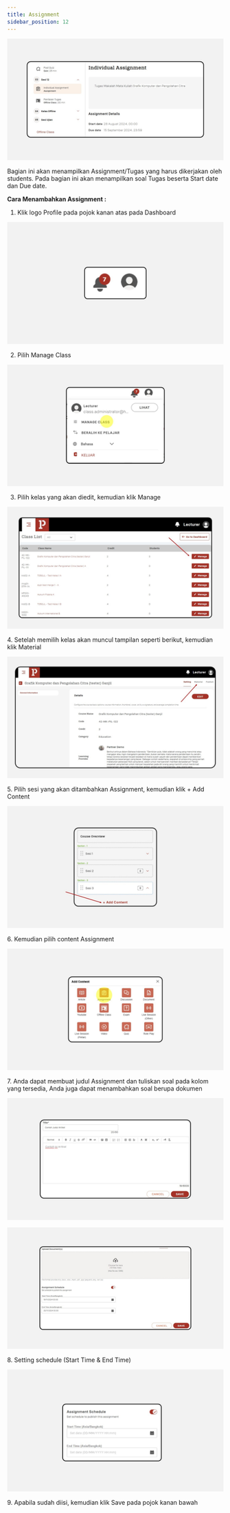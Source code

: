 ```yaml
---
title: Assignment
sidebar_position: 12
---
```

![](/img/assignment_.jpg)

Bagian ini akan menampilkan Assignment/Tugas yang harus dikerjakan oleh students. Pada bagian ini akan menampilkan soal Tugas beserta Start date dan Due date.

**Cara Menambahkan Assignment :**

1. Klik logo Profile pada pojok kanan atas pada Dashboard

![](/img/assignment_1.jpg)

2. Pilih Manage Class

![](/img/assignment_2.jpg)

3. Pilih kelas yang akan diedit, kemudian klik Manage

![](/img/assignment_3.jpg)

4. Setelah memilih kelas akan muncul tampilan seperti berikut, kemudian klik Material

![](/img/assignment_4.jpg)

5. Pilih sesi yang akan ditambahkan Assignment, kemudian klik + Add Content

![](/img/assignment_5.jpg)

6. Kemudian pilih content Assignment

![](/img/assignment_6.jpg)

7. Anda dapat membuat judul Assignment dan tuliskan soal pada kolom yang tersedia, Anda juga dapat menambahkan soal berupa dokumen

![](/img/assignment_7.jpg)

![](/img/assignment_8.jpg)

8. Setting schedule (Start Time & End Time)

![](/img/assignment_9.jpg)

9. Apabila sudah diisi, kemudian klik Save pada pojok kanan bawah
